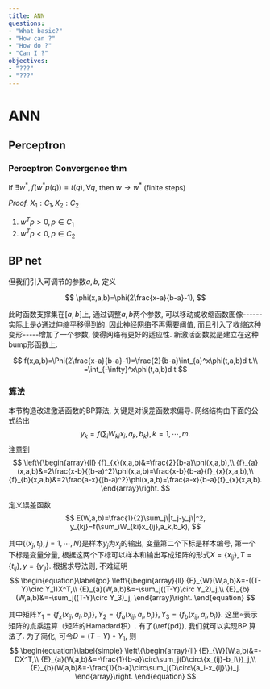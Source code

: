```yaml
---
title: ANN
questions:
- "What basic?"
- "How can ?"
- "How do ?"
- "Can I ?"
objectives:
- "???"
- "???"
---
```


# ANN

## Perceptron



### Perceptron Convergence thm

If $\exists w^*, f(w^*p(q)) = t(q), \forall q$, then $w\to w^*$ (finite steps)

*Proof.* $X_1:C_1,X_2:C_2$

1. $w^Tp>0, p\in C_1$
2. $w^Tp<0, p\in C_2$ 




## BP net

但我们引入可调节的参数$a,b$, 定义

$$
\phi(x,a,b)=\phi(2\frac{x-a}{b-a}-1),
$$

此时函数支撑集在$[a,b]$上, 通过调整$a,b$两个参数, 可以移动或收缩函数图像------实际上是$\phi$通过伸缩平移得到的. 因此神经网络不再需要阈值, 而且引入了收缩这种变形-----增加了一个参数, 使得网络有更好的适应性. 新激活函数就是建立在这种bump形函数上.

$$
f(x,a,b)=\Phi(2\frac{x-a}{b-a}-1)=\frac{2}{b-a}\int_{a}^x\phi(t,a,b)d t.\\
=\int_{-\infty}^x\phi(t,a,b)d t
$$

### 算法

本节构造改进激活函数的BP算法, 关键是对误差函数求偏导. 网络结构由下面的公式给出
$$
y_k=f(\sum_iW_{ki}x_{i}, a_k,b_k),k=1,\cdots,m.
$$
注意到
$$
\left\{\begin{array}{ll}
{f}_{x}(x,a,b)&=\frac{2}{b-a}\phi(x,a,b),\\
{f}_{a}(x,a,b)&=2\frac{x-b}{(b-a)^2}\phi(x,a,b)=\frac{x-b}{b-a}{f}_{x}(x,a,b),\\
{f}_{b}(x,a,b)&=2\frac{a-x}{(b-a)^2}\phi(x,a,b)=\frac{a-x}{b-a}{f}_{x}(x,a,b).
\end{array}\right.
$$

定义误差函数
$$
E(W,a,b)=\frac{1}{2}\sum_j\|t_j-y_j\|^2, y_{kj}=f(\sum_iW_{ki}x_{ij},a_k,b_k),
$$

其中$\{(x_j,t_j),j=1,\cdots,N\}$是样本$y_j$为$x_j$的输出, 变量第二个下标是样本编号, 第一个下标是变量分量, 根据这两个下标可以样本和输出写成矩阵的形式$X=\{x_{ij}\},T=\{t_{ij}\},y=\{y_{ij}\}$. 根据求导法则, 不难证明
$$
\begin{equation}\label{pd}
\left\{\begin{array}{ll}
{E}_{W}(W,a,b)&=-((T-Y)\circ Y_1)X^T,\\
{E}_{a}(W,a,b)&=-\sum_j((T-Y)\circ Y_2)_j,\\
{E}_{b}(W,a,b)&=-\sum_j((T-Y)\circ Y_3)_j,
\end{array}\right.
\end{equation}
$$

其中矩阵$Y_1=\{{f}_{x}(x_{ij},a_i,b_i)\},Y_2=\{{f}_{a}(x_{ij},a_i,b_i)\},Y_3=\{{f}_{b}(x_{ij},a_i,b_i)\}$. 这里$\circ$表示矩阵的点乘运算（矩阵的Hamadard积）. 有了(\ref{pd}), 我们就可以实现BP 算法了. 为了简化, 可令$D=(T-Y)\circ Y_1$, 则
$$
\begin{equation}\label{simple}
\left\{\begin{array}{ll}
{E}_{W}(W,a,b)&=-DX^T,\\
{E}_{a}(W,a,b)&=-\frac{1}{b-a}\circ\sum_j(D\circ\{x_{ij}-b_i\})_j,\\
{E}_{b}(W,a,b)&=-\frac{1}{b-a}\circ\sum_j(D\circ\{a_i-x_{ij}\})_j.
\end{array}\right.
\end{equation}
$$

